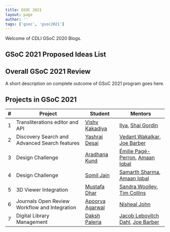```yaml
---
title: GSOC 2021
layout: page
author: ''
tags: ['gsoc', 'gsoc2021']
---
```


Welcome of CDLI GSoC 2020 Blogs.

## GSoC 2021 Proposed Ideas List 

## Overall GSoC 2021 Review

A short description on complete outcome of GSoC 2021 program goes here.

## Projects in GSoC 2021

| \#  | Project              | Student  | Mentors     |
| --- | -------------------- | -------- | ----------- |
| 1   | Transliterations editor and API | [Vishv Kakadiya](https://www.linkedin.com/in/vishv07/) | [Ilya](https://www.linkedin.com/in/ilya-khait-bb8bb228/), [Shai Gordin](https://www.linkedin.com/in/shai-gordin-3b65962/) |
| 2   | Discovery Search and Advanced Search features | [Yashraj Desai](https://www.linkedin.com/in/yashraj-desai-55a78a1a5/)  | [Vedant Wakalkar](https://www.linkedin.com/in/karna98/), [Joe Barber]() |
| 3   | Design Challenge       | [Aradhana Kund](https://www.linkedin.com/in/aradhanakund/)     | [Émilie Pagé-Perron](https://www.linkedin.com/in/epageperron/), [Amaan Iqbal](https://www.linkedin.com/in/amaan-iqbal/)|
| 4   | Design Challenge       | [Somil Jain](https://www.linkedin.com/in/somil-jain-294239159/)    | [Samarth Sharma](https://www.linkedin.com/in/samarth-sharma-8611b6181/), [Amaan Iqbal](https://www.linkedin.com/in/amaan-iqbal/)|
| 5   | 3D Viewer Integration  | [Mustafa Dhar](https://www.linkedin.com/in/mustafa-dhar-7a87291a1/)    | [Sandra Woolley](https://www.linkedin.com/in/sandra-woolley-b8aa0734/), [Tim Collins](https://www.linkedin.com/in/tim-collins-1671b47/)|
| 6   | Journals Open Review Workflow and Integration | [Apoorva Agarwal](https://www.linkedin.com/in/apoorva-agarwal-8420ab1b3/)    | [Nisheal John](https://www.linkedin.com/in/nishealjohn/)|
| 7   | Digital Library Management   | [Daksh Paleria](https://www.linkedin.com/in/daksh-paleria-606211190/)    | [Jacob Lebovitch Dahl](https://www.orinst.ox.ac.uk/people/jacob-l-dahl), [Joe Barber]()|
